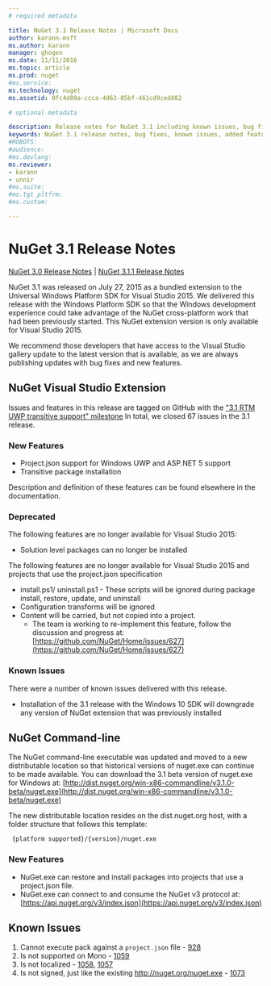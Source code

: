 ```yaml
---
# required metadata

title: NuGet 3.1 Release Notes | Microsoft Docs
author: karann-msft
ms.author: karann
manager: ghogen
ms.date: 11/11/2016
ms.topic: article
ms.prod: nuget
#ms.service:
ms.technology: nuget
ms.assetid: 0fc4d89a-ccca-4d63-85bf-461cd9ced882

# optional metadata

description: Release notes for NuGet 3.1 including known issues, bug fixes, added features, and DCRs.
keywords: NuGet 3.1 release notes, bug fixes, known issues, added features, DCRs
#ROBOTS:
#audience:
#ms.devlang:
ms.reviewer:
- karann
- unnir
#ms.suite:
#ms.tgt_pltfrm:
#ms.custom:

---
```

# NuGet 3.1 Release Notes

[NuGet 3.0 Release Notes](../release-notes/nuget-3.0.0.md) | [NuGet 3.1.1 Release Notes](../release-notes/nuget-3.1.1.md)

NuGet 3.1 was released on July 27, 2015 as a bundled extension to the Universal Windows Platform SDK for Visual Studio 2015. We delivered this release with the Windows Platform SDK so that the Windows development experience could take advantage of the NuGet cross-platform work that had been previously started. This NuGet extension version is only available for Visual Studio 2015.

We recommend those developers that have access to the Visual Studio gallery update to the latest version that is available, as we are always publishing updates with bug fixes and new features.

## NuGet Visual Studio Extension

Issues and features in this release are tagged on GitHub with the ["3.1 RTM UWP transitive support" milestone](https://github.com/NuGet/Home/issues?utf8=%E2%9C%93&q=is%3Aclosed+milestone%3A%223.1+RTM+UWP+transitive+support%22+)  In total, we closed 67 issues in the 3.1 release.

### New Features

* Project.json support for Windows UWP and ASP.NET 5 support
* Transitive package installation

Description and definition of these features can be found elsewhere in the documentation.

### Deprecated

The following features are no longer available for Visual Studio 2015:

* Solution level packages can no longer be installed

The following features are no longer available for Visual Studio 2015 and projects that use the project.json specification

* install.ps1/ uninstall.ps1 - These scripts will be ignored during package install, restore, update, and uninstall
* Configuration transforms will be ignored
* Content will be carried, but not copied into a project.
    * The team is working to re-implement this feature, follow the discussion and progress at: [https://github.com/NuGet/Home/issues/627](https://github.com/NuGet/Home/issues/627)


### Known Issues

There were a number of known issues delivered with this release.

* Installation of the 3.1 release with the Windows 10 SDK will downgrade any version of NuGet extension that was previously installed

## NuGet Command-line

The NuGet command-line executable was updated and moved to a new distributable location so that historical versions of nuget.exe can continue to be made available.  You can download the 3.1 beta version of nuget.exe for Windows at: [http://dist.nuget.org/win-x86-commandline/v3.1.0-beta/nuget.exe](http://dist.nuget.org/win-x86-commandline/v3.1.0-beta/nuget.exe)

The new distributable location resides on the dist.nuget.org host, with a folder structure that follows this template:

     {platform supported}/{version}/nuget.exe

### New Features

* NuGet.exe can restore and install packages into projects that use a project.json file.
* NuGet.exe can connect to and consume the NuGet v3 protocol at: [https://api.nuget.org/v3/index.json](https://api.nuget.org/v3/index.json)

## Known Issues ##

1.    Cannot execute pack against a `project.json` file - [928](https://github.com/NuGet/Home/issues/928)
2.    Is not supported on Mono - [1059](https://github.com/NuGet/Home/issues/1059)
3.    Is not localized - [1058](https://github.com/NuGet/Home/issues/1058),   [1057](https://github.com/NuGet/Home/issues/1057)
4.    Is not signed, just like the existing http://nuget.org/nuget.exe - [1073](https://github.com/NuGet/Home/issues/1073)
